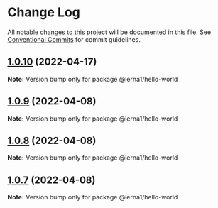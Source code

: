 # Change Log

All notable changes to this project will be documented in this file.
See [Conventional Commits](https://conventionalcommits.org) for commit guidelines.

## [1.0.10](https://github.com/it-fuhao/lerna1/compare/@lerna1/hello-world@1.0.9...@lerna1/hello-world@1.0.10) (2022-04-17)

**Note:** Version bump only for package @lerna1/hello-world






## [1.0.9](https://github.com/it-fuhao/lerna1/compare/@lerna1/hello-world@1.0.8...@lerna1/hello-world@1.0.9) (2022-04-08)

**Note:** Version bump only for package @lerna1/hello-world





## [1.0.8](https://github.com/it-fuhao/lerna1/compare/@lerna1/hello-world@1.0.7...@lerna1/hello-world@1.0.8) (2022-04-08)

**Note:** Version bump only for package @lerna1/hello-world





## [1.0.7](https://github.com/it-fuhao/lerna1/compare/@lerna1/hello-world@1.0.6...@lerna1/hello-world@1.0.7) (2022-04-08)

**Note:** Version bump only for package @lerna1/hello-world
